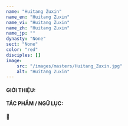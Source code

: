 ```yaml
---
name: "Huitang Zuxin"
name_en: "Huitang Zuxin"
name_vi: "Huitang Zuxin"
name_zh: "Huitang Zuxin"
name_jp: ""
dynasty: "None"
sect: "None"
color: "red"
disciples: []
image: 
    src: "/images/masters/Huitang_Zuxin.jpg"
    alt: "Huitang Zuxin"
---
```


#### GIỚI THIỆU:



#### TÁC PHẨM / NGỮ LỤC:

📖 

